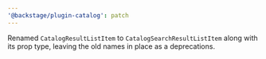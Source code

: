 ```yaml
---
'@backstage/plugin-catalog': patch
---
```


Renamed `CatalogResultListItem` to `CatalogSearchResultListItem` along with its prop type, leaving the old names in place as a deprecations.

